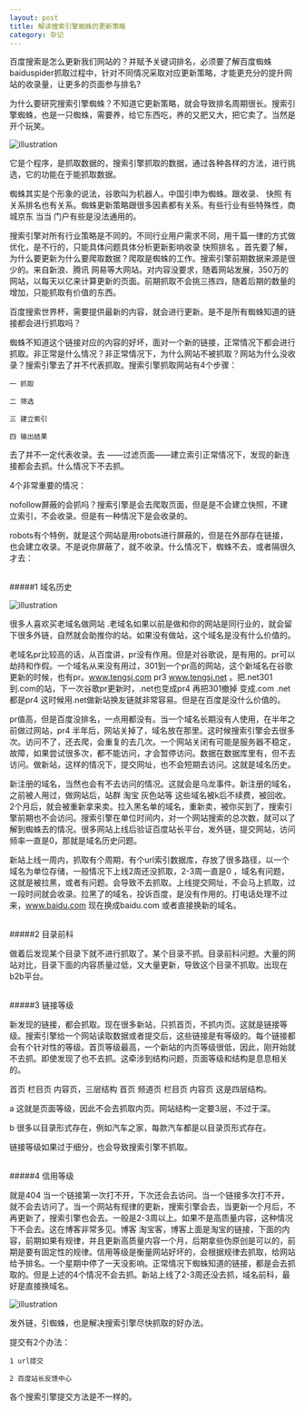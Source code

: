 ```yaml
---
layout: post
title: 解读搜索引擎蜘蛛的更新策略
category: 杂记
---
```




百度搜索是怎么更新我们网站的？并赋予关键词排名，必须要了解百度蜘蛛baiduspider抓取过程中，针对不同情况采取对应更新策略，才能更充分的提升网站的收录量，让更多的页面参与排名?

为什么要研究搜索引擎蜘蛛？不知道它更新策略，就会导致排名周期很长。搜索引擎蜘蛛，也是一只蜘蛛，需要养，给它东西吃，养的又肥又大，把它卖了。当然是开个玩笑。

![illustration](/assets/img/posts/18.jpg "361格")


它是个程序，是抓取数据的，搜索引擎抓取的数据，通过各种各样的方法，进行挑选，它的功能在于能抓取数据。

蜘蛛其实是个形象的说法，谷歌叫为机器人。中国引申为蜘蛛。跟收录、 快照 有关系排名也有关系。蜘蛛更新策略跟很多因素都有关系。有些行业有些特殊性，商城京东 当当 门户有些是没法通用的。

搜索引擎对所有行业策略是不同的。不同行业用户需求不同，用千篇一律的方式做优化，是不行的，只能具体问题具体分析更新影响收录 快照排名 。首先要了解，为什么要更新为什么要爬取数据？爬取是蜘蛛的工作。搜索引擎前期数据来源是很少的。来自新浪、腾讯 网易等大网站。对内容没要求，随着网站发展，350万的网站，以每天以亿来计算更新的页面。前期抓取不会挑三拣四，随着后期的数量的增加，只能抓取有价值的东西。

百度搜索世界杯，需要提供最新的内容，就会进行更新。是不是所有蜘蛛知道的链接都会进行抓取吗？

蜘蛛不知道这个链接对应的内容的好坏，面对一个新的链接，正常情况下都会进行抓取。非正常是什么情况？非正常情况下，为什么网站不被抓取？网站为什么没收录？搜索引擎去了并不代表抓取。搜索引擎抓取网站有4个步骤：

    一 抓取

    二 筛选

    三 建立索引 

    四 输出结果

去了并不一定代表收录。去 ——过滤页面——建立索引正常情况下，发现的新连接都会去抓。什么情况下不去抓。

4个非常重要的情况：

nofollow屏蔽的会抓吗？搜索引擎是会去爬取页面，但是是不会建立快照，不建立索引，不会收录。但是有一种情况下是会收录的。

robots有个特例，就是这个网站是用robots进行屏蔽的，但是在外部存在链接，也会建立收录。不是说你屏蔽了，就不收录。什么情况下，蜘蛛不去，或者隔很久才去：

<br />
#####1 域名历史
<br />

![illustration](/assets/img/posts/19.jpg "361格")

很多人喜欢买老域名做网站 .老域名如果以前是做和你的网站是同行业的，就会留下很多外链，自然就会助推你的站。如果没有做站，这个域名是没有什么价值的。

老域名pr比较高的话，从百度讲，pr没有作用。但是对谷歌说，是有用的。pr可以劫持和作假。一个域名从来没有用过，301到一个pr高的网站，这个新域名在谷歌更新的时候，也有pr。www.tengsj.com pr3 www.tengsj.net 。把.net301到.com的站，下一次谷歌pr更新时，.net也变成pr4 再把301撤掉 变成.com .net都是pr4 这时候用.net做新站换友链就非常容易。但是在百度是没什么价值的。

pr值高，但是百度没排名，一点用都没有。当一个域名长期没有人使用，在半年之前做过网站，pr4 半年后，网站关掉了，域名放在那里。这时候搜索引擎会去很多次。访问不了，还去爬，会重复的去几次。一个网站关闭有可能是服务器不稳定，故障，如果尝试很多次，都不能访问，才会暂停访问。数据在数据库里有，但不去访问。做新站，这样的情况下，提交网址，也不会短期去访问。这就是域名历史。

新注册的域名，当然也会有不去访问的情况。这就会是乌龙事件。新注册的域名，之前被人用过，做网站后，站群 淘宝 灰色站等 这些域名被k后不续费，被回收。2个月后，就会被重新拿来卖。拉入黑名单的域名，重新卖，被你买到了，搜索引擎前期也不会访问。搜索引擎在单位时间内，对一个网站搜索的总次数，就可以了解到蜘蛛去的情况。很多网站上线后验证百度站长平台，发外链，提交网站，访问频率一直是0，那就是域名历史问题。

新站上线一周内，抓取有个周期，有个url索引数据库，存放了很多路径，以一个域名为单位存储，一般情况下上线2周还没抓取，2-3周一直是0 ，域名有问题，这就是被拉黑，或者有问题。会导致不去抓取。上线提交网址，不会马上抓取，过一段时间就会收录。拉黑了的域名，投诉百度，是没有作用的。打电话处理不过来，www.baidu.com 现在换成baidu.com 或者直接换新的域名。

<br />
#####2 目录前科
<br />

做着后发现某个目录下就不进行抓取了。某个目录不抓。目录前科问题。大量的网站对比，目录下面的内容质量过低，又大量更新，导致这个目录不抓取。出现在b2b平台。

<br />
#####3 链接等级
<br />

新发现的链接，都会抓取。现在很多新站，只抓首页，不抓内页。这就是链接等级。搜索引擎给一个网站读取数据或者提交后，这些链接是有等级的。每个链接都会有个针对性的等级。首页等级最高，一个新站的内页等级很低，因此，刚开始就不去抓。即使发现了也不去抓。这牵涉到结构问题，页面等级和结构是息息相关的。

首页 栏目页 内容页，三层结构 首页 频道页 栏目页 内容页 这是四层结构。

a 这就是页面等级，因此不会去抓取内页。网站结构一定要3层，不过于深。

b 很多以目录形式存在，例如汽车之家，每款汽车都是以目录页形式存在。

链接等级如果过于细分，也会导致搜索引擎不抓取。

<br />
#####4 信用等级
<br />

就是404 当一个链接第一次打不开，下次还会去访问。当一个链接多次打不开，就不会去访问了。当一个网站有规律的更新，搜索引擎会去，当更新一个月后，不再更新了，搜索引擎也会去。一般是2-3周以上。如果不是高质量内容，这种情况下不会去。这在博客非常多见。博客 淘宝客，博客上面是淘宝的链接，下面的内容，前期如果有规律，并且更新高质量内容一个月，后期拿些伪原创是可以的，前期是要有固定性的规律。信用等级是衡量网站好坏的，会根据规律去抓取，给网站给予排名。一个星期中停了一天没影响。正常情况下蜘蛛知道的链接，都是会去抓取的。但是上述的4个情况不会去抓。新站上线了2-3周还没去抓，域名前科，最好是直接换域名。

![illustration](/assets/img/posts/13.jpg "361格")

发外链，引蜘蛛，也是解决搜索引擎尽快抓取的好办法。

提交有2个办法：

    1 url提交 

    2 百度站长反馈中心

各个搜索引擎提交方法是不一样的。

